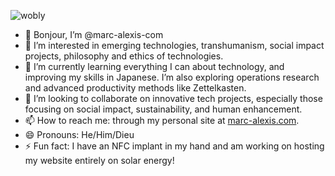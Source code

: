 ![wobly](https://github.com/user-attachments/assets/fc9e2d8d-0e55-40a1-bb4b-e5af7d7135f3)

- 👋 Bonjour, I’m @marc-alexis-com
- 👀 I’m interested in emerging technologies, transhumanism, social impact projects, philosophy and ethics of technologies.
- 🌱 I’m currently learning everything I can about technology, and improving my skills in Japanese. I’m also exploring operations research and advanced productivity methods like Zettelkasten.
- 💞️ I’m looking to collaborate on innovative tech projects, especially those focusing on social impact, sustainability, and human enhancement.
- 📫 How to reach me: through my personal site at [marc-alexis.com](https://www.marc-alexis.com).
- 😄 Pronouns: He/Him/Dieu
- ⚡ Fun fact: I have an NFC implant in my hand and am working on hosting my website entirely on solar energy!
